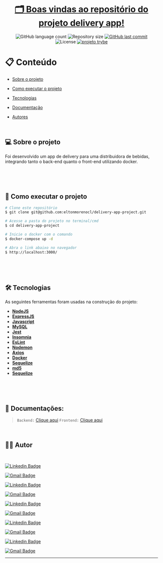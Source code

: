 <h1 align="center">
       <a href="#" alt=""> 🗂️ Boas vindas ao repositório do projeto delivery app!</a>
</h1>

<p align="center">
  
  <img alt="GitHub language count" src="https://img.shields.io/github/languages/count/eltonmorenocl/delivery-app-project?color=azure">

  <img alt="Repository size" src="https://img.shields.io/github/repo-size/eltonmorenocl/delivery-app-project">

  
  <a href="https://github.com/eltonmorenocl/delivery-app-project/commits/master">
    <img alt="GitHub last commit" src="https://img.shields.io/github/last-commit/eltonmorenocl/delivery-app-project?color=yellow">
  </a>
    
   <img alt="License" src="https://img.shields.io/badge/license-MIT-orange">
   
  <a href="https://www.betrybe.com/">
    <img alt="projeto trybe" src="https://img.shields.io/badge/projeto%20feito%20na-TRYBE-%231db702">
  </a>
 
</p>


📋 Conteúdo
=================

<!--ts-->

* [Sobre o projeto](#-sobre-o-projeto)

* [Como executar o projeto](#-como-executar-o-projeto)

* [Tecnologias](#-tecnologias)

* [Documentação](#blue_book-documentações)

* [Autores](#-autor)


<!--te-->
<br>

## 💻 Sobre o projeto

Foi desenvolvido um app de delivery para uma distribuidora de bebidas, integrando tanto o back-end quanto o front-end utilizando docker.

<br />
<br />
<br />




## 🚀 Como executar o projeto

```bash
# Clone este repositório
$ git clone git@github.com:eltonmorenocl/delivery-app-project.git

# Acesse a pasta do projeto no terminal/cmd
$ cd delivery-app-project

# Inicie o docker com o comando
$ docker-compose up -d

# Abra o link abaixo no navegador
$ http://localhost:3000/

```

<br />
<br />
<br />

## 🛠 Tecnologias

As seguintes ferramentas foram usadas na construção do projeto:

-   **[NodeJS](https://nodejs.org/)**
-   **[ExpressJS](https://expressjs.com/pt-br/)**
-   **[Javascript](https://developer.mozilla.org/pt-BR/docs/Web/JavaScript)**
-   **[MySQL](https://www.mysql.com/)**
-   **[Jest](https://jestjs.io/pt-BR/)**
-   **[Insomnia](https://insomnia.rest/)**
-   **[EsLint](https://eslint.org/)**
-   **[Nodemon](https://nodemon.io/)**
-   **[Axios](https://axios-http.com/ptbr/docs/intro/)**
-   **[Docker](https://docs.docker.com/)**
-   **[Sequelize](https://sequelize.org/docs/v6/getting-started/)**
-   **[md5](https://www.npmjs.com/package/md5)**
-   **[Sequelize](https://sequelize.org/docs/v6/getting-started/)**





<br />
<br />
<br />


## :blue_book: Documentações:

> `Backend:` [Clique aqui](./back-end/README.md)
> `Frontend:` [Clique aqui](./front-end/README.md)

<br />





## 👨‍💻 Autor

<br />

[![Linkedin Badge](https://img.shields.io/badge/-Elton_Moreno-blue?style=flat-square&logo=Linkedin&logoColor=white&link=https://www.linkedin.com/in/eltonmoreno/)](https://www.linkedin.com/in/eltonmoreno/)

[![Gmail Badge](https://img.shields.io/badge/-eltonmorenocl@gmail.com-c14438?style=flat-square&logo=Gmail&logoColor=white&link=mailto:eltonmorenocl@gmail.com)](mailto:eltonmorenocl@gmail.com)

[![Linkedin Badge](https://img.shields.io/badge/-Hiago_Briano-blue?style=flat-square&logo=Linkedin&logoColor=white&link=https://www.linkedin.com/in/hiago-briano/
)](https://www.linkedin.com/in/hiago-briano/)

[![Gmail Badge](https://img.shields.io/badge/-hiago.artist@hotmail.com-c14438?style=flat-square&logo=Gmail&logoColor=white&link=mailto:hiago.artist@hotmail.com)](mailto:hiago.artist@hotmail.com)

[![Linkedin Badge](https://img.shields.io/badge/-Grabriel_Silvestre-blue?style=flat-square&logo=Linkedin&logoColor=white&link=https://www.linkedin.com/in/gabrielh-silvestre/)](https://www.linkedin.com/in/gabrielh-silvestre/)

[![Gmail Badge](https://img.shields.io/badge/-gabriel.h.silvestre11@gmail.com-c14438?style=flat-square&logo=Gmail&logoColor=white&link=mailto:gabriel.h.silvestre11@gmail.com)](mailto:gabriel.h.silvestre11@gmail.com)

[![Linkedin Badge](https://img.shields.io/badge/-Daniel_Tavares-blue?style=flat-square&logo=Linkedin&logoColor=white&link=https://www.linkedin.com/in/daniel-tavares-819727217/)](https://www.linkedin.com/in/daniel-tavares-819727217/)

[![Gmail Badge](https://img.shields.io/badge/-daniel1tavares@outlook.com-c14438?style=flat-square&logo=Gmail&logoColor=white&link=mailto:daniel1tavares@outlook.com)](mailto:daniel1tavares@outlook.com)

[![Linkedin Badge](https://img.shields.io/badge/-Andre_Luiz-blue?style=flat-square&logo=Linkedin&logoColor=white&link=https://www.linkedin.com/in/andreluiiz/)](https://www.linkedin.com/in/andreluiiz/)

[![Gmail Badge](https://img.shields.io/badge/-andreluizgyn1@gmail.com-c14438?style=flat-square&logo=Gmail&logoColor=white&link=mailto:andreluizgyn1@gmail.com)](mailto:andreluizgyn1@gmail.com)


---
